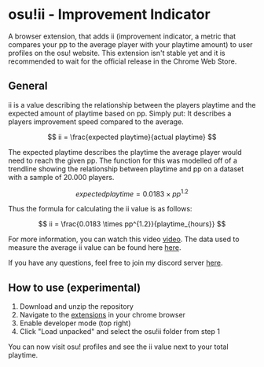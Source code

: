 # osu!ii - Improvement Indicator

A browser extension, that adds ii (improvement indicator, a metric that compares your pp to the average player with your playtime amount) to user profiles on the osu! website. This extension isn't stable yet and it is recommended to wait for the official release in the Chrome Web Store.


## General

ii is a value describing the relationship between the players playtime and the expected amount of playtime based on pp. Simply put: It describes a players improvement speed compared to the average.

$$
ii = \frac{expected playtime}{actual playtime} 
$$

The expected playtime describes the playtime the average player would need to reach the given pp. The function for this was modelled off of a trendline showing the relationship between playtime and pp on a dataset with a sample of 20.000 players.

$$
expected playtime = 0.0183 \times pp^{1.2}
$$

Thus the formula for calculating the ii value is as follows:

$$
ii = \frac{0.0183 \times pp^{1.2}}{playtime_{hours}} 
$$


For more information, you can watch this video [video](https://www.youtube.com/watch?v=F8qqWkmtCG0). The data used to measure the average ii value can be found here [here](https://docs.google.com/spreadsheets/d/1uiXBByPjOqOvEGd0QbGaDst6KkuVsww2Q0ropcMlTVY).

If you have any questions, feel free to join my discord server [here](https://discord.com/invite/cT6vzbvpe8).

## How to use (experimental)

1. Download and unzip the repository
2. Navigate to the [extensions](chrome://extensions/) in your chrome browser
3. Enable developer mode (top right)
4. Click "Load unpacked" and select the osu!ii folder from step 1

You can now visit osu! profiles and see the ii value next to your total playtime.
